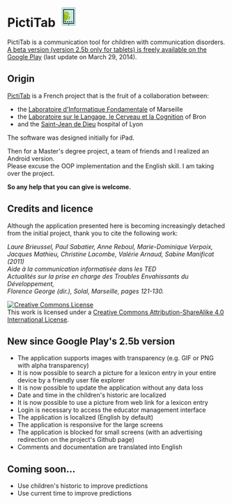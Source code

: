 # PictiTab ![alt tag](https://raw.githubusercontent.com/FerreroJeremy/PictiTab/master/res/drawable-mdpi/ic_launcher.png)

PictiTab is a communication tool for children with communication disorders. <br/>
[A beta version (version 2.5b only for tablets) is freely available on the Google Play](https://play.google.com/store/apps/details?id=com.pictitab.app) (last update on March 29, 2014).

## Origin

[PictiTab](http://talep.lif.univ-mrs.fr/PictiTab/) is a French project that is the fruit of a collaboration between:
* the [Laboratoire d'Informatique Fondamentale](http://www.lif.univ-mrs.fr/) of Marseille
* the [Laboratoire sur le Langage, le Cerveau et la Cognition](http://l2c2.isc.cnrs.fr/drupal7/index.html) of Bron
* and the [Saint-Jean de Dieu](http://sjd.arhm.fr/) hospital of Lyon

The software was designed initially for iPad.

Then for a Master's degree project, a team of friends and I realized an Android version. <br/>
Please excuse the OOP implementation and the English skill. I am taking over the project. <br/>

<b>So any help that you can give is welcome.</b>

## Credits and licence

Although the application presented here is becoming increasingly detached from the initial project, thank you to cite the following work:

<i>Laure Brieussel, Paul Sabatier, Anne Reboul, Marie-Dominique Verpoix, Jacques Mathieu, Christine Lacombe, Valérie Arnaud, Sabine Manificat (2011) <br/>
Aide à la communication informatisée dans les TED <br/>
Actualités sur la prise en charge des Troubles Envahissants du Développement, <br/>
Florence George (dir.), Solal, Marseille, pages 121-130.</i>

<a rel="license" href="http://creativecommons.org/licenses/by-sa/4.0/"><img alt="Creative Commons License" style="border-width:0" src="https://i.creativecommons.org/l/by-sa/4.0/88x31.png" /></a><br />This work is licensed under a <a rel="license" href="http://creativecommons.org/licenses/by-sa/4.0/">Creative Commons Attribution-ShareAlike 4.0 International License</a>.

## New since Google Play's 2.5b version

- The application supports images with transparency (e.g. GIF or PNG with alpha transparency)
- It is now possible to search a picture for a lexicon entry in your entire device by a friendly user file explorer
- It is now possible to update the application without any data loss
- Date and time in the children's historic are localized
- It is now possible to use a picture from web link for a lexicon entry
- Login is necessary to access the educator management interface
- The application is localized (English by default)
- The application is responsive for the large screens
- The application is blocked for small screens (with an advertising redirection on the project's Github page)
- Comments and documentation are translated into English

## Coming soon...

- Use children's historic to improve predictions
- Use current time to improve predictions
